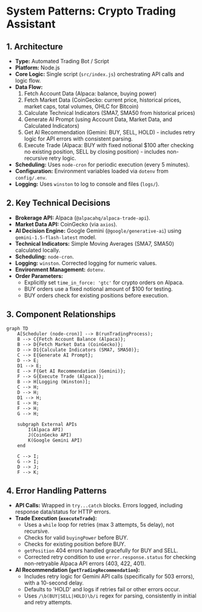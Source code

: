 # System Patterns: Crypto Trading Assistant

## 1. Architecture

- **Type:** Automated Trading Bot / Script
- **Platform:** Node.js
- **Core Logic:** Single script (`src/index.js`) orchestrating API calls and logic flow.
- **Data Flow:**
    1.  Fetch Account Data (Alpaca: balance, buying power)
    2.  Fetch Market Data (CoinGecko: current price, historical prices, market caps, total volumes, OHLC for Bitcoin)
    3.  Calculate Technical Indicators (SMA7, SMA50 from historical prices)
    4.  Generate AI Prompt (using Account Data, Market Data, and Calculated Indicators)
    5.  Get AI Recommendation (Gemini: BUY, SELL, HOLD) - includes retry logic for API errors with consistent parsing.
    6.  Execute Trade (Alpaca: BUY with fixed notional $100 after checking no existing position, SELL by closing position) - includes non-recursive retry logic.
- **Scheduling:** Uses `node-cron` for periodic execution (every 5 minutes).
- **Configuration:** Environment variables loaded via `dotenv` from `config/.env`.
- **Logging:** Uses `winston` to log to console and files (`logs/`).

## 2. Key Technical Decisions

- **Brokerage API:** Alpaca (`@alpacahq/alpaca-trade-api`).
- **Market Data API:** CoinGecko (via `axios`).
- **AI Decision Engine:** Google Gemini (`@google/generative-ai`) using `gemini-1.5-flash-latest` model.
- **Technical Indicators:** Simple Moving Averages (SMA7, SMA50) calculated locally.
- **Scheduling:** `node-cron`.
- **Logging:** `winston`. Corrected logging for numeric values.
- **Environment Management:** `dotenv`.
- **Order Parameters:**
    - Explicitly set `time_in_force: 'gtc'` for crypto orders on Alpaca.
    - BUY orders use a fixed notional amount of $100 for testing.
    - BUY orders check for existing positions before execution.

## 3. Component Relationships

```mermaid
graph TD
    A[Scheduler (node-cron)] --> B(runTradingProcess);
    B --> C{Fetch Account Balance (Alpaca)};
    B --> D{Fetch Market Data (CoinGecko)};
    D --> D1{Calculate Indicators (SMA7, SMA50)};
    C --> E{Generate AI Prompt};
    D --> E;
    D1 --> E;
    E --> F{Get AI Recommendation (Gemini)};
    F --> G{Execute Trade (Alpaca)};
    B --> H[Logging (Winston)];
    C --> H;
    D --> H;
    D1 --> H;
    E --> H;
    F --> H;
    G --> H;

    subgraph External APIs
        I(Alpaca API)
        J(CoinGecko API)
        K(Google Gemini API)
    end

    C --> I;
    G --> I;
    D --> J;
    F --> K;
```

## 4. Error Handling Patterns

- **API Calls:** Wrapped in `try...catch` blocks. Errors logged, including response data/status for HTTP errors.
- **Trade Execution (`executeTrade`):**
    - Uses a `while` loop for retries (max 3 attempts, 5s delay), not recursive.
    - Checks for valid `buyingPower` before BUY.
    - Checks for existing position before BUY.
    - `getPosition` 404 errors handled gracefully for BUY and SELL.
    - Corrected retry condition to use `error.response.status` for checking non-retryable Alpaca API errors (403, 422, 401).
- **AI Recommendation (`getTradingRecommendation`):**
    - Includes retry logic for Gemini API calls (specifically for 503 errors), with a 10-second delay.
    - Defaults to 'HOLD' and logs if retries fail or other errors occur.
    - Uses `/\b(BUY|SELL|HOLD)\b/i` regex for parsing, consistently in initial and retry attempts.
